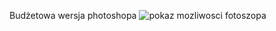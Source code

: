 Budżetowa wersja photoshopa
![pokaz mozliwosci fotoszopa](https://user-images.githubusercontent.com/80423086/177807300-61b00687-e74f-43b7-9ac9-676fde3df230.gif)
